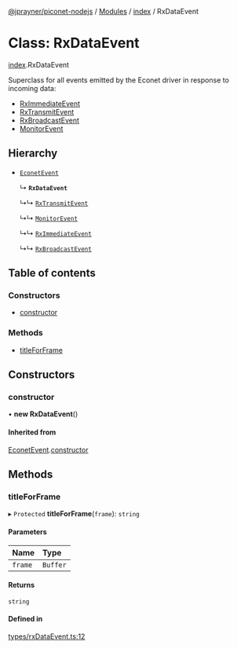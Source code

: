 [@jprayner/piconet-nodejs](../README.md) / [Modules](../modules.md) / [index](../modules/index.md) / RxDataEvent

# Class: RxDataEvent

[index](../modules/index.md).RxDataEvent

Superclass for all events emitted by the Econet driver in response to incoming data:

- [RxImmediateEvent](index.RxImmediateEvent.md)
- [RxTransmitEvent](index.RxTransmitEvent.md)
- [RxBroadcastEvent](index.RxBroadcastEvent.md)
- [MonitorEvent](index.MonitorEvent.md)

## Hierarchy

- [`EconetEvent`](index.EconetEvent.md)

  ↳ **`RxDataEvent`**

  ↳↳ [`RxTransmitEvent`](index.RxTransmitEvent.md)

  ↳↳ [`MonitorEvent`](index.MonitorEvent.md)

  ↳↳ [`RxImmediateEvent`](index.RxImmediateEvent.md)

  ↳↳ [`RxBroadcastEvent`](index.RxBroadcastEvent.md)

## Table of contents

### Constructors

- [constructor](index.RxDataEvent.md#constructor)

### Methods

- [titleForFrame](index.RxDataEvent.md#titleforframe)

## Constructors

### constructor

• **new RxDataEvent**()

#### Inherited from

[EconetEvent](index.EconetEvent.md).[constructor](index.EconetEvent.md#constructor)

## Methods

### titleForFrame

▸ `Protected` **titleForFrame**(`frame`): `string`

#### Parameters

| Name    | Type     |
| :------ | :------- |
| `frame` | `Buffer` |

#### Returns

`string`

#### Defined in

[types/rxDataEvent.ts:12](https://github.com/jprayner/piconet/blob/55ff188/driver/nodejs/src/types/rxDataEvent.ts#L12)
